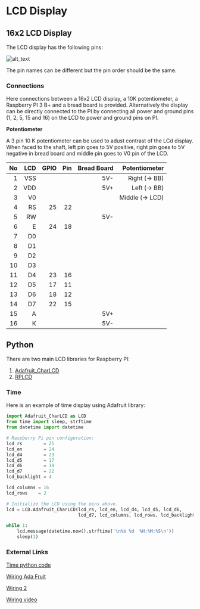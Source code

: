# LCD Display
## 16x2 LCD Display
The LCD display has the following pins:

![alt_text][LCD-figure]

The pin names can be different but the pin order should be the same.

### Connections
Here connections between a 16x2 LCD display, a 10K potentiometer, a Raspberry PI 3 B+ and a bread board is provided. Alternatively the display can be directly connected to the PI by connecting all power and ground pins (1, 2, 5, 15 and 16) on the LCD to power and ground pins on PI.

**Potentiometer**

A 3 pin 10 K potentiometer can be used to adust contrast of the LCd display. When faced to the shaft, left pin goes to 5V positive, right pin goes to 5V negative in bread board and middle pin goes to V0 pin of the LCD.

|No|LCD|GPIO|Pin|Bread Board| Potentiometer |
|-:|--:|---:|--:|----------:|--------------:|
| 1|VSS|    |   |        5V-|Right  (-> BB) |
| 2|VDD|    |   |        5V+|Left   (-> BB) |
| 3| V0|    |   |           |Middle (-> LCD)|
| 4| RS|  25| 22|           |               |
| 5| RW|    |   |        5V-|               |
| 6|  E|  24| 18|           |               |
| 7| D0|    |   |           |               |
| 8| D1|    |   |           |               |
| 9| D2|    |   |           |               |
|10| D3|    |   |           |               |
|11| D4|  23| 16|           |               |
|12| D5|  17| 11|           |               |
|13| D6|  18| 12|           |               |
|14| D7|  22| 15|           |               |
|15|  A|    |   |        5V+|               |
|16|  K|    |   |        5V-|               |

## Python
There are two main LCD libraries for Raspberry PI:
1. [Adafruit_CharLCD](https://github.com/adafruit/Adafruit_Python_CharLCD)
2. [RPLCD](https://github.com/dbrgn/RPLCD)

### Time
Here is an example of time display using Adafruit library:
```python
import Adafruit_CharLCD as LCD
from time import sleep, strftime
from datetime import datetime

# Raspberry Pi pin configuration:
lcd_rs        = 25
lcd_en        = 24
lcd_d4        = 23
lcd_d5        = 17
lcd_d6        = 18
lcd_d7        = 22
lcd_backlight = 4

lcd_columns = 16
lcd_rows    = 2

# Initialize the LCD using the pins above.
lcd = LCD.Adafruit_CharLCD(lcd_rs, lcd_en, lcd_d4, lcd_d5, lcd_d6,
                           lcd_d7, lcd_columns, lcd_rows, lcd_backlight)

while 1:
    lcd.message(datetime.now().strftime('\n%b %d  %H:%M:%S\n'))
    sleep(1)
```
### External Links
[Time python code](https://learn.adafruit.com/drive-a-16x2-lcd-directly-with-a-raspberry-pi/python-code)

[Wiring Ada Fruit](https://learn.adafruit.com/character-lcd-with-raspberry-pi-or-beaglebone-black/wiring)

[Wiring 2](https://pimylifeup.com/raspberry-pi-lcd-16x2/)

[Wiring video](https://www.youtube.com/watch?v=TORjcmXFpn8)

[LCD-figure]: https://github.com/kbsezginel/raspberry-pi/blob/master/figures/16X2-LCD-PINS.PNG
